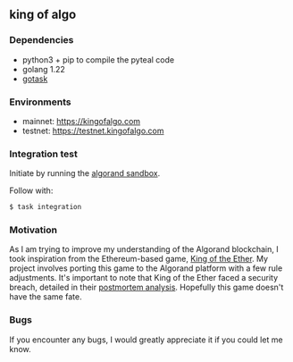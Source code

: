 ## king of algo

### Dependencies

- python3 + pip to compile the pyteal code
- golang 1.22
- [gotask](https://taskfile.dev/)

### Environments

- mainnet: https://kingofalgo.com
- testnet: https://testnet.kingofalgo.com

### Integration test

Initiate by running the [algorand sandbox](https://github.com/algorand/sandbox).

Follow with:

```bash
$ task integration
```

### Motivation

As I am trying to improve my understanding of the Algorand blockchain, I took inspiration from the Ethereum-based game, [King of the Ether](https://www.kingoftheether.com). My project involves porting this game to the Algorand platform with a few rule adjustments. It's important to note that King of the Ether faced a security breach, detailed in their [postmortem analysis](https://www.kingoftheether.com/postmortem.html). Hopefully this game doesn't have the same fate.

### Bugs

If you encounter any bugs, I would greatly appreciate it if you could let me know.

